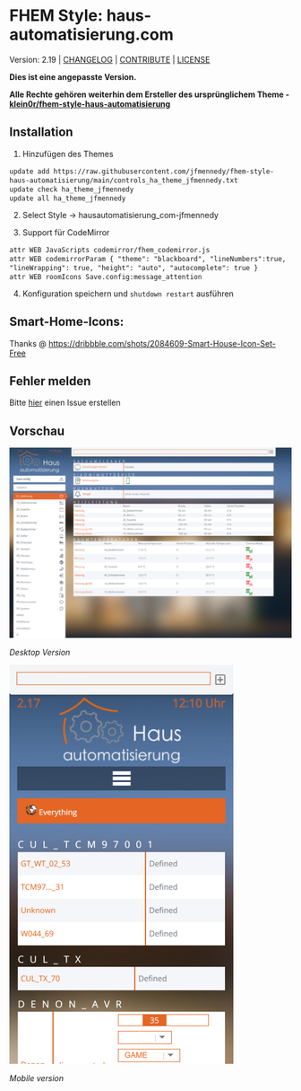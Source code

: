 # FHEM Style: haus-automatisierung.com

Version: 2.19 | [CHANGELOG](CHANGED) | [CONTRIBUTE](CONTRIBUTE.md) | [LICENSE](LICENSE)

**Dies ist eine angepasste Version.**

**Alle Rechte gehören weiterhin dem Ersteller des ursprünglichem Theme - [klein0r/fhem-style-haus-automatisierung](https://github.com/klein0r/fhem-style-haus-automatisierung)**


## Installation

1. Hinzufügen des Themes

```
update add https://raw.githubusercontent.com/jfmennedy/fhem-style-haus-automatisierung/main/controls_ha_theme_jfmennedy.txt
update check ha_theme_jfmennedy
update all ha_theme_jfmennedy
```

2. Select Style -> hausautomatisierung_com-jfmennedy

3. Support für CodeMirror

```
attr WEB JavaScripts codemirror/fhem_codemirror.js
attr WEB codemirrorParam { "theme": "blackboard", "lineNumbers":true, "lineWrapping": true, "height": "auto", "autocomplete": true }
attr WEB roomIcons Save.config:message_attention
```

4. Konfiguration speichern und `shutdown restart` ausführen

## Smart-Home-Icons:

Thanks @ https://dribbble.com/shots/2084609-Smart-House-Icon-Set-Free

## Fehler melden

Bitte [hier](https://github.com/klein0r/fhem-style-haus-automatisierung/issues) einen Issue erstellen

## Vorschau

![FHEM Style](preview.png)

*Desktop Version*

![FHEM Style](preview-mobile.png)

*Mobile version*